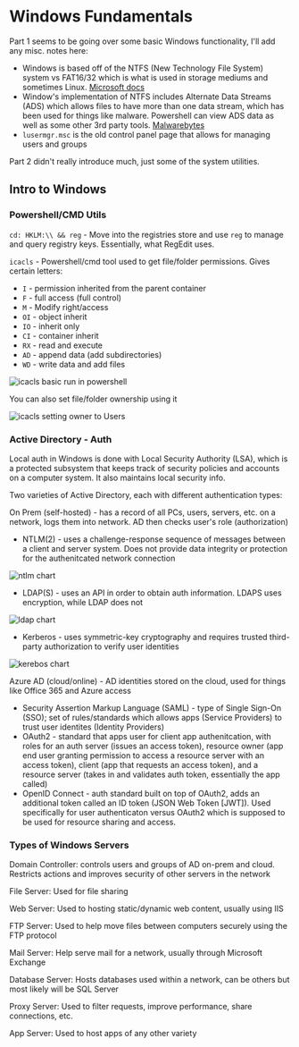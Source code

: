 # Windows Fundamentals

Part 1 seems to be going over some basic Windows functionality, I'll add any misc. notes here:

- Windows is based off of the NTFS (New Technology File System) system vs FAT16/32 which is what is used in storage mediums and sometimes Linux. [Microsoft docs](https://docs.microsoft.com/en-us/troubleshoot/windows-client/backup-and-storage/fat-hpfs-and-ntfs-file-systems)
- Window's implementation of NTFS includes Alternate Data Streams (ADS) which allows files to have more than one data stream, which has been used for things like malware. Powershell can view ADS data as well as some other 3rd party tools. [Malwarebytes](https://blog.malwarebytes.com/101/2015/07/introduction-to-alternate-data-streams/)
- `lusermgr.msc` is the old control panel page that allows for managing users and groups

Part 2 didn't really introduce much, just some of the system utilities.

## Intro to Windows

### Powershell/CMD Utils

`cd: HKLM:\\ && reg` - Move into the registries store and use `reg` to manage and query registry keys. Essentially, what RegEdit uses.

`icacls` - Powershell/cmd tool used to get file/folder permissions. Gives certain letters:

- `I` - permission inherited from the parent container
- `F` - full access (full control)
- `M` - Modify right/access
- `OI` - object inherit
- `IO` - inherit only
- `CI` - container inherit
- `RX` - read and execute
- `AD` - append data (add subdirectories)
- `WD` - write data and add files

![icacls basic run in powershell](https://i.imgur.com/g0b0Pa8.png)

You can also set file/folder ownership using it

![icacls setting owner to Users](https://i.imgur.com/mFlrbGE.png)

### Active Directory - Auth

Local auth in Windows is done with Local Security Authority (LSA), which is a protected subsystem that keeps track of security policies and accounts on a computer system. It also maintains local security info.

Two varieties of Active Directory, each with different authentication types:

On Prem (self-hosted) - has a record of all PCs, users, servers, etc. on a network, logs them into network. AD then checks user's role (authorization)

- NTLM(2) - uses a challenge-response sequence of messages between a client and server system. Does not provide data integrity or protection for the authenitcated network connection

![ntlm chart](https://i.imgur.com/z7VT6PM.png)

- LDAP(S) - uses an API in order to obtain auth information. LDAPS uses encryption, while LDAP does not

![ldap chart](https://i.imgur.com/Vep5s0C.png)

- Kerberos - uses symmetric-key cryptography and requires trusted third-party authorization to verify user identities

![kerebos chart](https://i.imgur.com/nnsV5NM.png)

Azure AD (cloud/online) - AD identities stored on the cloud, used for things like Office 365 and Azure access

- Security Assertion Markup Language (SAML) - type of Single Sign-On (SSO); set of rules/standards which allows apps (Service Providers) to trust user identites (Identity Providers)
- OAuth2 - standard that apps user for client app authenitcation, with roles for an auth server (issues an access token), resource owner (app end user granting permission to access a resource server with an access token), client (app that requests an access token), and a resource server (takes in and validates auth token, essentially the app called)
- OpenID Connect - auth standard built on top of OAuth2, adds an additional token called an ID token (JSON Web Token [JWT]). Used specifically for user authenticaton versus OAuth2 which is supposed to be used for resource sharing and access.

### Types of Windows Servers

Domain Controller: controls users and groups of AD on-prem and cloud. Restricts actions and improves security of other servers in the network

File Server: Used for file sharing

Web Server: Used to hosting static/dynamic web content, usually using IIS

FTP Server: Used to help move files between computers securely using the FTP protocol

Mail Server: Help serve mail for a network, usually through Microsoft Exchange

Database Server: Hosts databases used within a network, can be others but most likely will be SQL Server

Proxy Server: Used to filter requests, improve performance, share connections, etc. 

App Server: Used to host apps of any other variety

